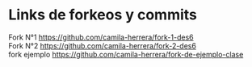 # Links de forkeos y commits

Fork N°1 https://github.com/camila-herrera/fork-1-des6 </br>
Fork N°2 https://github.com/camila-herrera/fork-2-des6 </br>
fork ejemplo https://github.com/camila-herrera/fork-de-ejemplo-clase
